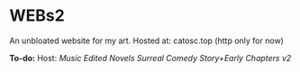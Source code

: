 # WEBs2
An unbloated website for my art. 
Hosted at: catosc.top (http only for now)

**To-do:** 
Host: 
*Music 
Edited Novels 
Surreal Comedy Story+Early Chapters v2*
